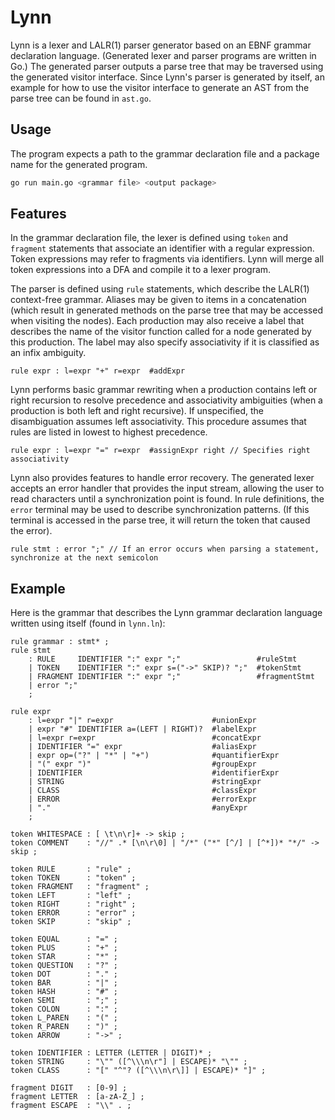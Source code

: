 # Lynn

Lynn is a lexer and LALR(1) parser generator based on an EBNF grammar declaration language.
(Generated lexer and parser programs are written in Go.)
The generated parser outputs a parse tree that may be traversed using the generated visitor interface.
Since Lynn's parser is generated by itself, an example for how to use the visitor interface to generate an AST from the parse tree can be found in `ast.go`.

## Usage

The program expects a path to the grammar declaration file and a package name for the generated program.

```bash
go run main.go <grammar file> <output package>
```

## Features

In the grammar declaration file, the lexer is defined using `token` and `fragment` statements that associate an identifier with a regular expression.
Token expressions may refer to fragments via identifiers.
Lynn will merge all token expressions into a DFA and compile it to a lexer program.

The parser is defined using `rule` statements, which describe the LALR(1) context-free grammar.
Aliases may be given to items in a concatenation (which result in generated methods on the parse tree that may be accessed when visiting the nodes).
Each production may also receive a label that describes the name of the visitor function called for a node generated by this production. The label may also specify associativity if it is classified as an infix ambiguity.

```
rule expr : l=expr "+" r=expr  #addExpr
```

Lynn performs basic grammar rewriting when a production contains left or right recursion to resolve precedence and associativity ambiguities (when a production is both left and right recursive).
If unspecified, the disambiguation assumes left associativity.
This procedure assumes that rules are listed in lowest to highest precedence.

```
rule expr : l=expr "=" r=expr  #assignExpr right // Specifies right associativity
```

Lynn also provides features to handle error recovery.
The generated lexer accepts an error handler that provides the input stream, allowing the user to read characters until a synchronization point is found.
In rule definitions, the `error` terminal may be used to describe synchronization patterns.
(If this terminal is accessed in the parse tree, it will return the token that caused the error).

```
rule stmt : error ";" // If an error occurs when parsing a statement, synchronize at the next semicolon
```

## Example

Here is the grammar that describes the Lynn grammar declaration language written using itself (found in `lynn.ln`):

```
rule grammar : stmt* ;
rule stmt
    : RULE     IDENTIFIER ":" expr ";"                 #ruleStmt
    | TOKEN    IDENTIFIER ":" expr s=("->" SKIP)? ";"  #tokenStmt
    | FRAGMENT IDENTIFIER ":" expr ";"                 #fragmentStmt
    | error ";"
    ;

rule expr
    : l=expr "|" r=expr                      #unionExpr
    | expr "#" IDENTIFIER a=(LEFT | RIGHT)?  #labelExpr
    | l=expr r=expr                          #concatExpr
    | IDENTIFIER "=" expr                    #aliasExpr
    | expr op=("?" | "*" | "+")              #quantifierExpr
    | "(" expr ")"                           #groupExpr
    | IDENTIFIER                             #identifierExpr
    | STRING                                 #stringExpr
    | CLASS                                  #classExpr
    | ERROR                                  #errorExpr
    | "."                                    #anyExpr
    ;

token WHITESPACE : [ \t\n\r]+ -> skip ;
token COMMENT    : "//" .* [\n\r\0] | "/*" ("*" [^/] | [^*])* "*/" -> skip ;

token RULE       : "rule" ;
token TOKEN      : "token" ;
token FRAGMENT   : "fragment" ;
token LEFT       : "left" ;
token RIGHT      : "right" ;
token ERROR      : "error" ;
token SKIP       : "skip" ;

token EQUAL      : "=" ;
token PLUS       : "+" ;
token STAR       : "*" ;
token QUESTION   : "?" ;
token DOT        : "." ;
token BAR        : "|" ;
token HASH       : "#" ;
token SEMI       : ";" ;
token COLON      : ":" ;
token L_PAREN    : "(" ;
token R_PAREN    : ")" ;
token ARROW      : "->" ;

token IDENTIFIER : LETTER (LETTER | DIGIT)* ;
token STRING     : "\"" ([^\\\n\r"] | ESCAPE)* "\"" ;
token CLASS      : "[" "^"? ([^\\\n\r\]] | ESCAPE)* "]" ;

fragment DIGIT   : [0-9] ;
fragment LETTER  : [a-zA-Z_] ;
fragment ESCAPE  : "\\" . ;
```

